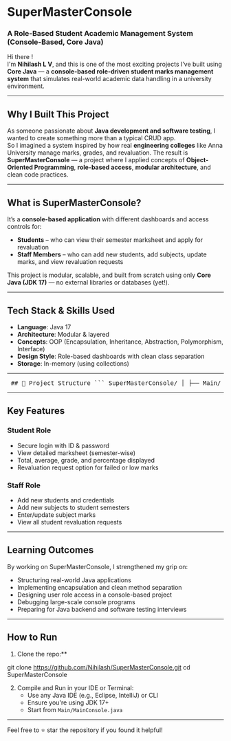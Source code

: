 #  SuperMasterConsole
### A Role-Based Student Academic Management System (Console-Based, Core Java)

Hi there !  
I'm **Nihilash L V**, and this is one of the most exciting projects I’ve built using **Core Java** — a **console-based role-driven student marks management system** that simulates real-world academic data handling in a university environment.

---

##  Why I Built This Project

As someone passionate about **Java development and software testing**, I wanted to create something more than a typical CRUD app.  
So I imagined a system inspired by how real **engineering colleges** like Anna University manage marks, grades, and revaluation. The result is **SuperMasterConsole** — a project where I applied concepts of **Object-Oriented Programming**, **role-based access**, **modular architecture**, and clean code practices.

---

##  What is SuperMasterConsole?

It’s a **console-based application** with different dashboards and access controls for:

- **Students** – who can view their semester marksheet and apply for revaluation  
- **Staff Members** – who can add new students, add subjects, update marks, and view revaluation requests

This project is modular, scalable, and built from scratch using only **Core Java (JDK 17)** — no external libraries or databases (yet!).

---

##  Tech Stack & Skills Used

-  **Language**: Java 17  
-  **Architecture**: Modular & layered  
-  **Concepts**: OOP (Encapsulation, Inheritance, Abstraction, Polymorphism, Interface)  
-  **Design Style**: Role-based dashboards with clean class separation  
- **Storage**: In-memory (using collections)

---

<pre lang="text"> ## 📁 Project Structure ``` SuperMasterConsole/ │ ├── Main/ │ └── MainConsole.java # Entry point, handles login menu & flow │ ├── Auth/ │ └── LoginService.java # Handles login validation for roles │ ├── Student/ │ ├── Student.java # Student data, semesters, ID, name │ ├── Subject.java # Subject code, name, marks, grade logic │ ├── Semester.java # Semester number, subjects list, total, average, grade │ └── StudentDashboard.java # Student menu: view marksheet, apply reval │ ├── Staff/ │ ├── Staff.java # Staff details (ID, name, role) │ └── StaffDashboard.java # Staff menu: add student, add subject, update marks │ ├── Data/ │ ├── Database.java # In-memory store for all users & requests │ └── RevaluationRequest.java # Revaluation model class │ └── Test/ └── TestStudentModule.java # Dummy test data for quick development/testing ``` </pre>

---

##  Key Features

###  Student Role
- Secure login with ID & password  
- View detailed marksheet (semester-wise)  
- Total, average, grade, and percentage displayed  
- Revaluation request option for failed or low marks  

###  Staff Role
- Add new students and credentials  
- Add new subjects to student semesters  
- Enter/update subject marks  
- View all student revaluation requests  

---

##  Learning Outcomes

By working on SuperMasterConsole, I strengthened my grip on:
- Structuring real-world Java applications  
- Implementing encapsulation and clean method separation  
- Designing user role access in a console-based project  
- Debugging large-scale console programs  
- Preparing for Java backend and software testing interviews  

---

##  How to Run

1. Clone the repo:**

git clone https://github.com/Nihilash/SuperMasterConsole.git
cd SuperMasterConsole

2. Compile and Run in your IDE or Terminal:
   - Use any Java IDE (e.g., Eclipse, IntelliJ) or CLI
   - Ensure you're using JDK 17+
   - Start from `Main/MainConsole.java`

---

Feel free to ⭐ star the repository if you found it helpful!

